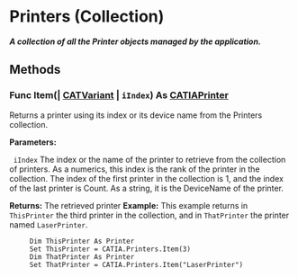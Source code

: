 # Printers (Collection)

**_A collection of all the Printer objects managed by the application._**

## Methods

### Func **Item**(| [CATVariant](../System/typedef_CATVariant_20656.md) | `iIndex`) As [CATIAPrinter](../InfInterfaces/interface_Printer_11274.md)

   Returns a printer using its index or its device name from the Printers collection.

**Parameters:**

` iIndex`      The index or the name of the printer to retrieve from the collection of printers. As a numerics, this index is the rank of the printer in the collection. The index of the first printer in the collection is 1, and the index of the last printer is Count. As a string, it is the DeviceName of the printer.

**Returns:**      The retrieved printer  **Example:**      This example returns in `ThisPrinter` the third printer in the collection, and in `ThatPrinter` the printer named `LaserPrinter`.

```VBScript
     Dim ThisPrinter As Printer
     Set ThisPrinter = CATIA.Printers.Item(3)
     Dim ThatPrinter As Printer
     Set ThatPrinter = CATIA.Printers.Item("LaserPrinter")

```